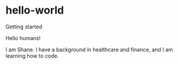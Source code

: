 # hello-world
Getting started

Hello humans!

I am Shane. I have a background in healthcare and finance, and I am learning how to code.
